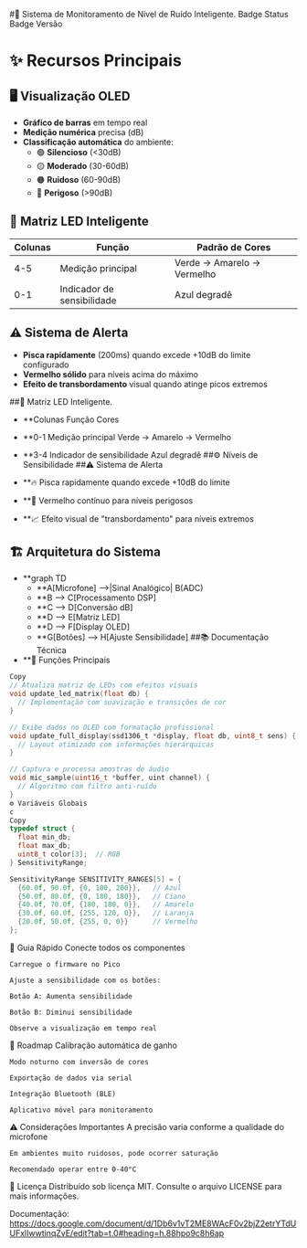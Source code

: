 #📢 Sistema de Monitoramento de Nível de Ruído Inteligente.
Badge Status
Badge Versão

# ✨ Recursos Principais

## 🖥️ Visualização OLED
- **Gráfico de barras** em tempo real
- **Medição numérica** precisa (dB) 
- **Classificação automática** do ambiente:
  - 🟢 **Silencioso** (<30dB)
  - 🟡 **Moderado** (30-60dB)
  - 🟠 **Ruidoso** (60-90dB) 
  - 🔴 **Perigoso** (>90dB)

## 🌈 Matriz LED Inteligente
| Colunas | Função                | Padrão de Cores           |
|---------|-----------------------|---------------------------|
| 4-5     | Medição principal     | Verde → Amarelo → Vermelho|
| 0-1     | Indicador de sensibilidade | Azul degradê         |

## ⚠️ Sistema de Alerta
- **Pisca rapidamente** (200ms) quando excede +10dB do limite configurado
- **Vermelho sólido** para níveis acima do máximo
- **Efeito de transbordamento** visual quando atinge picos extremos

##🌈 Matriz LED Inteligente.
- **Colunas	Função	Cores
- **0-1	Medição principal	Verde → Amarelo → Vermelho
- **3-4	Indicador de sensibilidade	Azul degradê
        ##⚙️ Níveis de Sensibilidade
##⚠️ Sistema de Alerta
- **🔥 Pisca rapidamente quando excede +10dB do limite

- **🔴 Vermelho contínuo para níveis perigosos

- **📈 Efeito visual de "transbordamento" para níveis extremos

## 🏗️ Arquitetura do Sistema

- **graph TD
    - **A[Microfone] -->|Sinal Analógico| B(ADC)
    - **B --> C[Processamento DSP]
    - **C --> D[Conversão dB]
    - **D --> E[Matriz LED]
    - **D --> F[Display OLED]
    - **G[Botões] --> H[Ajuste Sensibilidade]
##📚 Documentação Técnica
- **🔧 Funções Principais
```c
Copy
// Atualiza matriz de LEDs com efeitos visuais
void update_led_matrix(float db) {
  // Implementação com suavização e transições de cor
}

// Exibe dados no OLED com formatação profissional
void update_full_display(ssd1306_t *display, float db, uint8_t sens) {
  // Layout otimizado com informações hierárquicas
}

// Captura e processa amostras de áudio
void mic_sample(uint16_t *buffer, uint channel) {
  // Algoritmo com filtro anti-ruído
}
⚙️ Variáveis Globais
c
Copy
typedef struct {
  float min_db;
  float max_db;
  uint8_t color[3];  // RGB
} SensitivityRange;

SensitivityRange SENSITIVITY_RANGES[5] = {
  {60.0f, 90.0f, {0, 100, 200}},   // Azul
  {50.0f, 80.0f, {0, 180, 180}},   // Ciano
  {40.0f, 70.0f, {180, 180, 0}},   // Amarelo
  {30.0f, 60.0f, {255, 120, 0}},   // Laranja
  {20.0f, 50.0f, {255, 0, 0}}      // Vermelho
};
```

🚀 Guia Rápido
    Conecte todos os componentes
    
    Carregue o firmware no Pico
    
    Ajuste a sensibilidade com os botões:
    
    Botão A: Aumenta sensibilidade
    
    Botão B: Diminui sensibilidade
    
    Observe a visualização em tempo real

🔮 Roadmap
    Calibração automática de ganho
    
    Modo noturno com inversão de cores
    
    Exportação de dados via serial
    
    Integração Bluetooth (BLE)
    
    Aplicativo móvel para monitoramento

⚠️ Considerações Importantes
    A precisão varia conforme a qualidade do microfone
    
    Em ambientes muito ruidosos, pode ocorrer saturação
    
    Recomendado operar entre 0-40°C

📜 Licença
Distribuído sob licença MIT. Consulte o arquivo LICENSE para mais informações.

Documentação:
https://docs.google.com/document/d/1Db6v1vT2ME8WAcF0v2bjZ2etrYTdUUFxlIwwtinqZvE/edit?tab=t.0#heading=h.88hpo9c8h6ap
